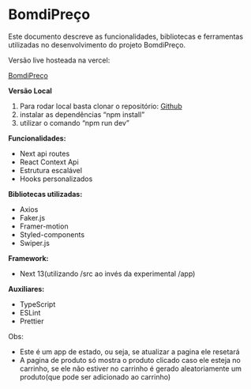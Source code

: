 # BomdiPreço

Este documento descreve as funcionalidades, bibliotecas e ferramentas utilizadas no desenvolvimento do projeto BomdiPreço.

Versão live hosteada na vercel:

[BomdiPreço](https://bomdipreco-app.vercel.app/)

**Versão Local**

1. Para rodar local basta clonar o repositório: [Github](https://github.com/BielCoelho/bomdipreco-app)
2. instalar as dependências “npm install”
3. utilizar o comando “npm run dev”

**Funcionalidades:**

- Next api routes
- React Context Api
- Estrutura escalável
- Hooks personalizados

**Bibliotecas utilizadas:**

- Axios
- Faker.js
- Framer-motion
- Styled-components
- Swiper.js

**Framework:**

- Next 13(utilizando /src ao invés da experimental /app)

**Auxiliares:**

- TypeScript
- ESLint
- Prettier

Obs:

- Este é um app de estado, ou seja, se atualizar a pagina ele resetará
- A pagina de produto só mostra o produto clicado caso ele esteja no carrinho, se ele não estiver no carrinho é gerado aleatoriamente um produto(que pode ser adicionado ao carrinho)
